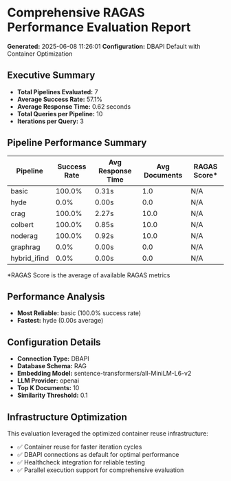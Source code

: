 # Comprehensive RAGAS Performance Evaluation Report
**Generated:** 2025-06-08 11:26:01
**Configuration:** DBAPI Default with Container Optimization

## Executive Summary

- **Total Pipelines Evaluated:** 7
- **Average Success Rate:** 57.1%
- **Average Response Time:** 0.62 seconds
- **Total Queries per Pipeline:** 10
- **Iterations per Query:** 3

## Pipeline Performance Summary

| Pipeline | Success Rate | Avg Response Time | Avg Documents | RAGAS Score* |
|----------|--------------|-------------------|---------------|--------------|
| basic | 100.0% | 0.31s | 1.0 | N/A |
| hyde | 0.0% | 0.00s | 0.0 | N/A |
| crag | 100.0% | 2.27s | 10.0 | N/A |
| colbert | 100.0% | 0.85s | 10.0 | N/A |
| noderag | 100.0% | 0.92s | 10.0 | N/A |
| graphrag | 0.0% | 0.00s | 0.0 | N/A |
| hybrid_ifind | 0.0% | 0.00s | 0.0 | N/A |

*RAGAS Score is the average of available RAGAS metrics

## Performance Analysis

- **Most Reliable:** basic (100.0% success rate)
- **Fastest:** hyde (0.00s average)

## Configuration Details

- **Connection Type:** DBAPI
- **Database Schema:** RAG
- **Embedding Model:** sentence-transformers/all-MiniLM-L6-v2
- **LLM Provider:** openai
- **Top K Documents:** 10
- **Similarity Threshold:** 0.1

## Infrastructure Optimization

This evaluation leveraged the optimized container reuse infrastructure:
- ✅ Container reuse for faster iteration cycles
- ✅ DBAPI connections as default for optimal performance
- ✅ Healthcheck integration for reliable testing
- ✅ Parallel execution support for comprehensive evaluation
